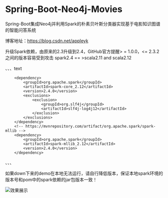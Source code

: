 # Spring-Boot-Neo4j-Movies

Spring-Boot集成Neo4j并利用Spark的朴素贝叶斯分类器实现基于电影知识图谱的智能问答系统

博客地址：https://blog.csdn.net/appleyk


升级Spark依赖，由原来的2.3升级到2.4，GitHub官方提醒> = 1.0.0，<= 2.3.2之间的版本容易受到攻击
spark2.4  == >scala2.11 and scala2.12


、、、text

<!-- https://mvnrepository.com/artifact/org.apache.spark/spark-core -->
		<dependency>
			<groupId>org.apache.spark</groupId>
			<artifactId>spark-core_2.12</artifactId>
			<version>2.4.0</version>
			<exclusions>
				<exclusion>
					<groupId>org.slf4j</groupId>
					<artifactId>slf4j-log4j12</artifactId>
				</exclusion>
			</exclusions>
		</dependency>
		<!-- https://mvnrepository.com/artifact/org.apache.spark/spark-mllib -->
		<dependency>
			<groupId>org.apache.spark</groupId>
			<artifactId>spark-mllib_2.12</artifactId>
			<version>2.4.0</version>
		</dependency>

、、、



如果down下来的demo在本地无法运行，请自行降低版本，保证本地spark环境的版本号和pom中的spark依赖的jar包版本一致！



![效果展示](https://github.com/kobeyk/Spring-Boot-Neo4j-Movies/blob/master/src/main/resources/statics/res.png)
